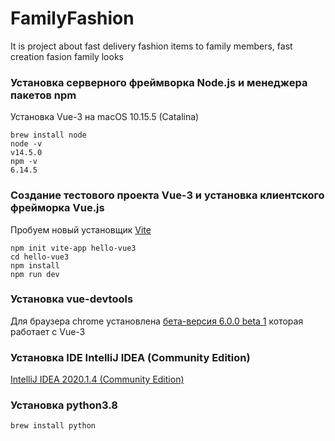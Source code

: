 # FamilyFashion

It is project about fast delivery fashion items to family members, fast creation fasion family looks

### Установка серверного фреймворка Node.js и менеджера пакетов npm
Установка Vue-3 на macOS 10.15.5 (Catalina)

```
brew install node
node -v
v14.5.0
npm -v
6.14.5
```

### Создание тестового проекта Vue-3 и установка клиентского фрейморка Vue.js

Пробуем новый установщик [Vite](https://www.npmjs.com/package/vite)
```
npm init vite-app hello-vue3
cd hello-vue3
npm install
npm run dev
```

### Установка vue-devtools
Для браузера chrome установлена [бета-версия 6.0.0 beta 1](https://chrome.google.com/webstore/detail/vuejs-devtools/ljjemllljcmogpfapbkkighbhhppjdbg) которая работает с Vue-3

### Установка IDE IntelliJ IDEA (Community Edition)
[IntelliJ IDEA 2020.1.4 (Community Edition)](https://www.jetbrains.com/idea/download/)

### Установка python3.8
```
brew install python
```
